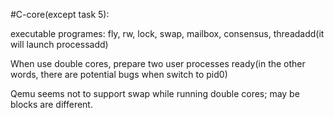 #C-core(except task 5):

executable programes: fly, rw, lock, swap, mailbox, consensus, threadadd(it will launch processadd)







When use double cores, prepare two user processes ready(in the other words, there are potential bugs when switch to pid0)

Qemu seems not to support swap while running double cores; may be blocks are different.
